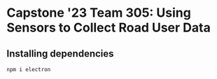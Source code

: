 # Capstone '23 Team 305: Using Sensors to Collect Road User Data

## Installing dependencies
```
npm i electron
```
